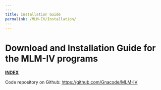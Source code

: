 ```yaml
---
​---
title: Installation Guide
permalink: /MLM-IV/Installation/
​---
---
```


# Download and Installation Guide for the MLM-IV programs

[**INDEX**](index.md)

Code repository on Github: https://github.com/Gnacode/MLM-IV